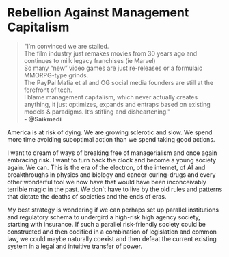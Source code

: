 # Rebellion Against Management Capitalism

> "I’m convinced we are stalled.  
> The film industry just remakes movies from 30 years ago and continues to milk legacy franchises (ie Marvel)  
> So many “new” video games are just re-releases or a formulaic MMORPG-type grinds.  
> The PayPal Mafia et al and OG social media founders are still at the forefront of tech.  
> I blame management capitalism, which never actually creates anything, it just optimizes, expands and entraps based on existing models & paradigms. It’s stifling and disheartening."  
> **- @Saikmedi**

America is at risk of dying. We are growing sclerotic and slow. We spend more time avoiding suboptimal action than we spend taking good actions.

I want to dream of ways of breaking free of managerialism and once again embracing risk. I want to turn back the clock and become a young society again. We can. This is the era of the electron, of the internet, of AI and breakthroughs in physics and biology and cancer-curing-drugs and every other wonderful tool we now have that would have been inconceivably terrible magic in the past. We don't have to live by the old rules and patterns that dictate the deaths of societies and the ends of eras.

My best strategy is wondering if we can perhaps set up parallel institutions and regulatory schema to undergird a high-risk high agency society, starting with insurance. If such a parallel risk-friendly society could be constructed and then codified in a combination of legislation and common law, we could maybe naturally coexist and then defeat the current existing system in a legal and intuitive transfer of power.
